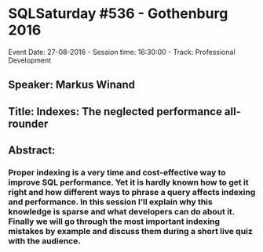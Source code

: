 # SQLSaturday #536 - Gothenburg 2016
Event Date: 27-08-2016 - Session time: 16:30:00 - Track: Professional Development
## Speaker: Markus Winand
## Title: Indexes: The neglected performance all-rounder
## Abstract:
### Proper indexing is a very time and cost-effective way to improve SQL performance. Yet it is hardly known how to get it right and how different ways to phrase a query affects indexing and performance. In this session I’ll explain why this knowledge is sparse and what developers can do about it. Finally we will go through the most important indexing mistakes by example and discuss them during a short live quiz with the audience.
